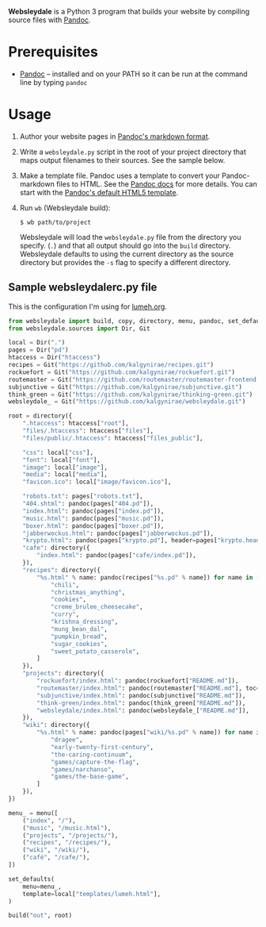 **Websleydale** is a Python 3 program that builds your website by
compiling source files with [Pandoc].

# Prerequisites

*   [Pandoc] – installed and on your PATH so it can be run at the
    command line by typing `pandoc`

# Usage

1.  Author your website pages in [Pandoc's markdown format][pandoc-markdown].

2.  Write a `websleydale.py` script in the root of your project directory
    that maps output filenames to their sources. See the sample below.

3.  Make a template file. Pandoc uses a template to convert your
    Pandoc-markdown files to HTML. See the [Pandoc
    docs](http://www.johnmacfarlane.net/pandoc/README.html#templates)
    for more details. You can start with the [Pandoc's default HTML5
    template](https://github.com/jgm/pandoc-templates/blob/master/default.html5).

4.  Run `wb` (Websleydale build):

        $ wb path/to/project

    Websleydale will load the `websleydale.py` file from the directory
    you specify.
    (`.`) and that all output should go into the `build` directory.
    Websleydale defaults to using the current directory as the source
    directory but provides the `-s` flag to specify a different directory.

## Sample websleydalerc.py file

This is the configuration I'm using for [lumeh.org].

```python
from websleydale import build, copy, directory, menu, pandoc, set_defaults
from websleydale.sources import Dir, Git

local = Dir(".")
pages = Dir("pd")
htaccess = Dir("htaccess")
recipes = Git("https://github.com/kalgynirae/recipes.git")
rockuefort = Git("https://github.com/kalgynirae/rockuefort.git")
routemaster = Git("https://github.com/routemaster/routemaster-frontend.git")
subjunctive = Git("https://github.com/kalgynirae/subjunctive.git")
think_green = Git("https://github.com/kalgynirae/thinking-green.git")
websleydale_ = Git("https://github.com/kalgynirae/websleydale.git")

root = directory({
    ".htaccess": htaccess["root"],
    "files/.htaccess": htaccess["files"],
    "files/public/.htaccess": htaccess["files_public"],

    "css": local["css"],
    "font": local["font"],
    "image": local["image"],
    "media": local["media"],
    "favicon.ico": local["image/favicon.ico"],

    "robots.txt": pages["robots.txt"],
    "404.shtml": pandoc(pages["404.pd"]),
    "index.html": pandoc(pages["index.pd"]),
    "music.html": pandoc(pages["music.pd"]),
    "boxer.html": pandoc(pages["boxer.pd"]),
    "jabberwockus.html": pandoc(pages["jabberwockus.pd"]),
    "krypto.html": pandoc(pages["krypto.pd"], header=pages["krypto.header"]),
    "cafe": directory({
        "index.html": pandoc(pages["cafe/index.pd"]),
    }),
    "recipes": directory({
        "%s.html" % name: pandoc(recipes["%s.pd" % name]) for name in [
            "chili",
            "christmas_anything",
            "cookies",
            "creme_brulee_cheesecake",
            "curry",
            "krishna_dressing",
            "mung_bean_dal",
            "pumpkin_bread",
            "sugar_cookies",
            "sweet_potato_casserole",
        ]
    }),
    "projects": directory({
        "rockuefort/index.html": pandoc(rockuefort["README.md"]),
        "routemaster/index.html": pandoc(routemaster["README.md"], toc=True),
        "subjunctive/index.html": pandoc(subjunctive["README.md"]),
        "think-green/index.html": pandoc(think_green["README.md"]),
        "websleydale/index.html": pandoc(websleydale_["README.md"]),
    }),
    "wiki": directory({
        "%s.html" % name: pandoc(pages["wiki/%s.pd" % name]) for name in [
            "dragee",
            "early-twenty-first-century",
            "the-caring-continuum",
            "games/capture-the-flag",
            "games/narchanso",
            "games/the-base-game",
        ]
    }),
})

menu_ = menu([
    ("index", "/"),
    ("music", "/music.html"),
    ("projects", "/projects/"),
    ("recipes", "/recipes/"),
    ("wiki", "/wiki/"),
    ("café", "/cafe/"),
])

set_defaults(
    menu=menu_,
    template=local["templates/lumeh.html"],
)

build("out", root)
```

[Pandoc]: http://www.johnmacfarlane.net/pandoc/
[pandoc-markdown]: http://www.johnmacfarlane.net/pandoc/README.html#pandocs-markdown
[lumeh.org]: http://lumeh.org/
